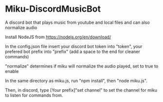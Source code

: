 # Miku-DiscordMusicBot
A discord bot that plays music from youtube and local files and can also normalize audio

Install NodeJS from https://nodejs.org/en/download/


In the config.json file insert your discord bot token into "token", your prefered bot prefix into "prefix" (add a space to the end for cleaner commands)

"normalize" determines if miku will normalize the audio played, set to true to enable


In the same directory as miku.js, run "npm install", then "node miku.js". 

Then, in discord, type [Your prefix]"set channel" to set the channel for miku to listen for commands from.
